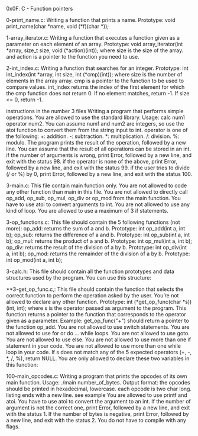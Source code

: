 0x0F. C - Function pointers

0-print_name.c: Writing a function that prints a name. Prototype: void print_name(char *name, void (*f)(char *));

1-array_iterator.c: Writing a function that executes a function given as a parameter on each element of an array. Prototype: void array_iterator(int *array, size_t size, void (*action)(int)); where size is the size of the array. and action is a pointer to the function you need to use.

2-int_index.c: Writing a function that searches for an integer. Prototype: int int_index(int *array, int size, int (*cmp)(int)); where size is the number of elements in the array array. cmp is a pointer to the function to be used to compare values. int_index returns the index of the first element for which the cmp function does not return 0. If no element matches, return -1. If size <= 0, return -1.

instructions in the number 3 files Writing a program that performs simple operations. You are allowed to use the standard library. Usage: calc num1 operator num2. You can assume num1 and num2 are integers, so use the atoi function to convert them from the string input to int. operator is one of the following: +: addition. -: subtraction. *: multiplication. /: division. %: modulo. The program prints the result of the operation, followed by a new line. You can assume that the result of all operations can be stored in an int. if the number of arguments is wrong, print Error, followed by a new line, and exit with the status 98. if the operator is none of the above, print Error, followed by a new line, and exit with the status 99. if the user tries to divide (/ or %) by 0, print Error, followed by a new line, and exit with the status 100.

3-main.c: This file contain main function only. You are not allowed to code any other function than main in this file. You are not allowed to directly call op_add, op_sub, op_mul, op_div or op_mod from the main function. You have to use atoi to convert arguments to int. You are not allowed to use any kind of loop. You are allowed to use a maximum of 3 if statements.

3-op_functions.c: This file should contain the 5 following functions (not more): op_add: returns the sum of a and b. Prototype: int op_add(int a, int b); op_sub: returns the difference of a and b. Prototype: int op_sub(int a, int b); op_mul: returns the product of a and b. Prototype: int op_mul(int a, int b); op_div: returns the result of the division of a by b. Prototype: int op_div(int a, int b); op_mod: returns the remainder of the division of a by b. Prototype: int op_mod(int a, int b);

3-calc.h: This file should contain all the function prototypes and data structures used by the program. You can use this structure:

**3-get_op_func.c,: This file should contain the function that selects the correct function to perform the operation asked by the user. You’re not allowed to declare any other function. Prototype: int (*get_op_func(char *s))(int, int); where s is the operator passed as argument to the program. This function returns a pointer to the function that corresponds to the operator given as a parameter. Example: get_op_func("+") should return a pointer to the function op_add. You are not allowed to use switch statements. You are not allowed to use for or do ... while loops. You are not allowed to use goto. You are not allowed to use else. You are not allowed to use more than one if statement in your code. You are not allowed to use more than one while loop in your code. If s does not match any of the 5 expected operators (+, -, *, /, %), return NULL. You are only allowed to declare these two variables in this function:

100-main_opcodes.c: Writing a program that prints the opcodes of its own main function. Usage: ./main number_of_bytes. Output format: the opcodes should be printed in hexadecimal, lowercase. each opcode is two char long. listing ends with a new line. see example You are allowed to use printf and atoi. You have to use atoi to convert the argument to an int. If the number of argument is not the correct one, print Error, followed by a new line, and exit with the status 1. If the number of bytes is negative, print Error, followed by a new line, and exit with the status 2. You do not have to compile with any flags.
